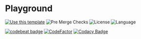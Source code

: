 # Playground

[![Use this template](https://img.shields.io/badge/from-kotlin--android--template-brightgreen?logo=dropbox)](https://github.com/cortinico/kotlin-android-template/generate) ![Pre Merge Checks](https://github.com/cortinico/kotlin-android-template/workflows/Pre%20Merge%20Checks/badge.svg)  ![License](https://img.shields.io/github/license/cortinico/kotlin-android-template.svg) ![Language](https://img.shields.io/github/languages/top/cortinico/kotlin-android-template?color=blue&logo=kotlin) 

[![codebeat badge](https://codebeat.co/badges/e11c0559-f4c3-4d3e-9e0b-5f471d36b21a)](https://codebeat.co/projects/github-com-myk-da-beast-playground-master) [![CodeFactor](https://www.codefactor.io/repository/github/myk-da-beast/playground/badge)](https://www.codefactor.io/repository/github/myk-da-beast/playground) [![Codacy Badge](https://app.codacy.com/project/badge/Grade/fc136d06088949cf9f71b2bd95d462d6)](https://www.codacy.com/gh/Myk-da-Beast/playground/dashboard?utm_source=github.com&amp;utm_medium=referral&amp;utm_content=Myk-da-Beast/playground&amp;utm_campaign=Badge_Grade)
